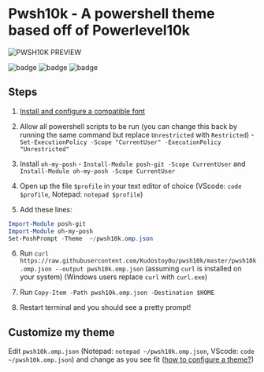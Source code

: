 # Pwsh10k - A powershell theme based off of Powerlevel10k


![PWSH10K PREVIEW](https://user-images.githubusercontent.com/69732000/146661494-f046ca6c-824a-4acd-8d04-c97de085f78d.gif)
 
![badge](https://img.shields.io/github/issues/Kudostoy0u/pwsh10k)
![badge](https://img.shields.io/github/forks/Kudostoy0u/pwsh10k)
![badge](https://img.shields.io/github/stars/Kudostoy0u/pwsh10k)<space><space>
 
## Steps

1. [Install and configure a compatible font](https://github.com/romkatv/powerlevel10k#manual-font-installation)

2. Allow all powershell scripts to be run (you can change this back by running the same command but replace `Unrestricted` with `Restricted`) - `Set-ExecutionPolicy -Scope "CurrentUser" -ExecutionPolicy "Unrestricted"`
 
3. Install `oh-my-posh` - `Install-Module posh-git -Scope CurrentUser` and `Install-Module oh-my-posh -Scope CurrentUser`

4. Open up the file `$profile` in your text editor of choice (VScode: `code $profile`, Notepad: `notepad $profile`)

5. Add these lines: 

```powershell
Import-Module posh-git
Import-Module oh-my-posh
Set-PoshPrompt -Theme  ~/pwsh10k.omp.json
```

6. Run `curl https://raw.githubusercontent.com/Kudostoy0u/pwsh10k/master/pwsh10k.omp.json --output pwsh10k.omp.json` (assuming `curl` is installed on your system)
(Windows users replace `curl` with `curl.exe`)
 
7. Run `Copy-Item -Path pwsh10k.omp.json -Destination $HOME`

8. Restart terminal and you should see a pretty prompt!

## Customize my theme

Edit `pwsh10k.omp.json` (Notepad: `notepad ~/pwsh10k.omp.json`, VScode: `code ~/pwsh10k.omp.json`) and change as you see fit ([how to configure a theme?](https://ohmyposh.dev/docs/config-overview))
